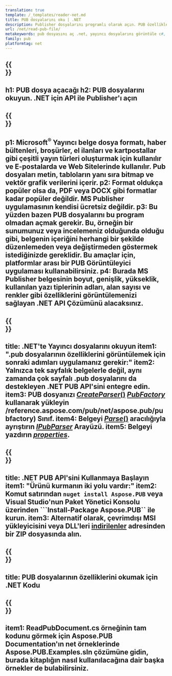 ```yaml
---
translation: true
template: /_templates/reader-net.md
title: PUB dosyalarını oku | .NET
description: Publisher dosyalarını programlı olarak açın. PUB özelliklerini okumak için C# .NET API çözümü. Projenize entegre etmek için kullanın.
url: /net/read-pub-file/
metakeywords: pub dosyasını aç .net, yayıncı dosyalarını görüntüle c#, yayıncı dosyalarını oku, c# için yayıncı görüntüleyici, pub format okuyucu, pub dosya açıcı
family: pub
platformtag: net
---
```


{{<section banner>}}
---
h1: PUB dosya açacağı
h2: PUB dosyalarını okuyun. .NET için API ile Publisher'ı açın
---

{{<section overview>}}
---
p1: Microsoft<sup>®</sup> Yayıncı belge dosya formatı, haber bültenleri, broşürler, el ilanları ve kartpostallar gibi çeşitli yayın türleri oluşturmak için kullanılır ve E-postalarda ve Web Sitelerinde kullanılır. Pub dosyaları metin, tabloların yanı sıra bitmap ve vektör grafik verilerini içerir.
p2: Format oldukça popüler olsa da, PDF veya DOCX gibi formatlar kadar popüler değildir. MS Publisher uygulamasının kendisi ücretsiz değildir.
p3: Bu yüzden bazen PUB dosyalarını bu program olmadan açmak gerekir. Bu, örneğin bir sunumunuz veya incelemeniz olduğunda olduğu gibi, belgenin içeriğini herhangi bir şekilde düzenlemeden veya değiştirmeden göstermek istediğinizde gereklidir. Bu amaçlar için, platformlar arası bir PUB Görüntüleyici uygulaması kullanabilirsiniz.
p4: Burada MS Publisher belgesinin boyut, genişlik, yükseklik, kullanılan yazı tiplerinin adları, alan sayısı ve renkler gibi özelliklerini görüntülemenizi sağlayan .NET API Çözümünü alacaksınız.
---

{{<section feature1>}}
---
title: .NET'te Yayıncı dosyalarını okuyun
item1: ".pub dosyalarının özelliklerini görüntülemek için sonraki adımları uygulamanız gerekir:"
item2: Yalnızca tek sayfalık belgelerle değil, aynı zamanda çok sayfalı .pub dosyalarını da destekleyen .NET PUB API'sini entegre edin.
item3: PUB dosyanızı [*CreateParser*()](https://reference.aspose.com/pub/net/aspose.pub/pubfactory/createparser/) [*PubFactory*](https:/) kullanarak yükleyin /reference.aspose.com/pub/net/aspose.pub/pubfactory) Sınıf.
item4: Belgeyi [*Parse*()](https://reference.aspose.com/pub/net/aspose.pub/ipubparser/parse/) aracılığıyla ayrıştırın [*IPubParser*](https://reference.aspose.com/pub/net/aspose.pub/ipubparser/) Arayüzü.
item5: Belgeyi yazdırın [*properties*](https://reference.aspose.com/pub/net/aspose.pub/document/#properties).
---

{{<section feature2>}}
---
title: .NET PUB API'sini Kullanmaya Başlayın
item1: "Ürünü kurmanın iki yolu vardır:"
item2: Komut satırından ```nuget install Aspose.PUB``` veya Visual Studio'nun Paket Yönetici Konsolu üzerinden ```Install-Package Aspose.PUB`` ile kurun.
item3: Alternatif olarak, çevrimdışı MSI yükleyicisini veya DLL'leri [indirilenler](https://releases.aspose.com/pub/net/) adresinden bir ZIP dosyasında alın.
---

{{<section codeexample>}}
---
title: PUB dosyalarının özelliklerini okumak için .NET Kodu
---

{{<section summary>}}
---
item1: ReadPubDocument.cs örneğinin tam kodunu görmek için Aspose.PUB Documentation'ın net örneklerinde Aspose.PUB.Examples.sln çözümüne gidin, burada kitaplığın nasıl kullanılacağına dair başka örnekler de bulabilirsiniz.
---